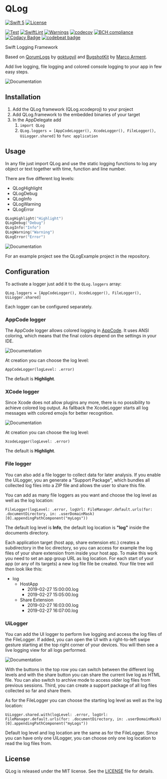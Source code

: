 # QLog

[![Swift 5](https://img.shields.io/badge/Swift-5-brightgreen.svg?style=flat)](https://swift.org/)
[![License](https://img.shields.io/badge/License-MIT-brightgreen.svg)]()

[![Test](https://github.com/QuantumApplications/QLog-Swift/actions/workflows/test.yml/badge.svg)](https://github.com/QuantumApplications/QLog-Swift/actions/workflows/test.yml) [![SwiftLint](https://img.shields.io/badge/SwiftLint-passing-brightgreen.svg)](https://github.com/realm/SwiftLint/) [![Warnings](https://img.shields.io/badge/Warnings-0-brightgreen.svg)]() [![codecov](https://codecov.io/gh/QuantumApplications/QLog/branch/master/graph/badge.svg)](https://codecov.io/gh/QuantumApplications/QLog) [![BCH compliance](https://bettercodehub.com/edge/badge/QuantumApplications/QLog?branch=master)](https://bettercodehub.com/) [![Codacy Badge](https://api.codacy.com/project/badge/Grade/a183f5dfdfd149c3805b90faf68f6ede)](https://www.codacy.com/app/christian.michael.oberdoerfer/QLog?utm_source=github.com&amp;utm_medium=referral&amp;utm_content=QuantumApplications/QLog&amp;utm_campaign=Badge_Grade) [![codebeat badge](https://codebeat.co/badges/aa53a840-ce66-4ae2-b694-77777377da57)](https://codebeat.co/projects/github-com-quantumapplications-qlog-master)

Swift Logging Framework

Based on [QorumLogs](https://github.com/goktugyil/QorumLogs) by [goktugyil](https://github.com/goktugyil) and [BugshotKit](https://github.com/marcoarment/BugshotKit) by [Marco Arment](https://marco.org).

Add live logging, file logging and colored console logging to your app in few easy steps.

![Documentation](Documentation/UiLoggerLive.png)

## Installation

1. Add the QLog framework (QLog.xcodeproj) to your project
2. Add QLog.framework to the embedded binaries of your target
3. In the AppDelegate add
    1. `import QLog`
    2. `QLog.loggers = [AppCodeLogger(), XcodeLogger(), FileLogger(), UiLogger.shared]` to `func application`

## Usage

In any file just import QLog and use the static logging functions to log any object or text together with time, function and line number.

There are five different log levels:
- QLogHighlight
- QLogDebug
- QLogInfo
- QLogWarning
- QLogError


```swift
QLogHighlight("Highlight")
QLogDebug("Debug")
QLogInfo("Info")
QLogWarning("Warning")
QLogError("Error")
```

![Documentation](Documentation/AppCode.png)

For an example project see the QLogExample project in the repository.
    
## Configuration
To activate a logger just add it to the `QLog.loggers` array:

`QLog.loggers = [AppCodeLogger(), XcodeLogger(), FileLogger(), UiLogger.shared]`

Each logger can be configured separately.

### AppCode logger

The AppCode logger allows colored logging in [AppCode](https://www.jetbrains.com/objc/). It uses ANSI coloring, which means that the final colors depend on the settings in your IDE.

![Documentation](Documentation/AppCode.png)

At creation you can choose the log level:

`AppCodeLogger(logLevel: .error)`

The default is **Highlight**.

### XCode logger

Since Xcode does not allow plugins any more, there is no possibility to achieve colored log output. As fallback the XcodeLogger starts all log messages with colored emojis for better recognition.

![Documentation](Documentation/Xcode.png)

At creation you can choose the log level:

`XcodeLogger(logLevel: .error)`

The default is **Highlight**.

### File logger

You can also add a file logger to collect data for later analysis. If you enable the UiLogger, you an generate a "Support Package", which bundles all collected log files into a ZIP file and allows the user to share this file.

You can add as many file loggers as you want and choose the log level as well as the log location:

`FileLogger(logLevel: .error, logUrl: FileManager.default.urls(for: .documentDirectory, in: .userDomainMask)[0].appendingPathComponent("myLogs"))`

The default log level is **Info**, the default log location is **"log"** inside the documents directory.

Each application target (host app, share extension etc.) creates a subdirectory in the loc directory, so you can access for example the log files of your share extension from inside your host app. To make this work you need to set an app group URL as log location. For each start of your app (or any of its targets) a new log file file be created. Your file tree will then look like this:

- log
    - HostApp
        - 2019-02-27 15:00:00.log
        - 2019-02-27 15:05:00.log
    - Share Extension
        - 2019-02-27 16:03:00.log
        - 2019-02-27 16:07:00.log
        
### UiLogger

You can add the UI logger to perform live logging and access the log files of the FileLogger. If added, you can open the UI with a right-to-left swipe gesture starting at the top right corner of your devices. You will then see a live logging view for all logs performed.

![Documentation](Documentation/UiLoggerLive.png)

With the buttons in the top row you can switch between the different log levels and with the share button you can share the current live log as HTML file. You can also switch to archive mode to access older log files from previous sessions. Third, you can create a support package of all log files collected so far and share them.

As for the FileLogger you can choose the starting log level as well as the log location:
                      
`UiLogger.shared.with(logLevel: .error, logUrl: FileManager.default.urls(for: .documentDirectory, in: .userDomainMask)[0].appendingPathComponent("myLogs"))`

Default log level and log location are the same as for the FileLogger. Since you can have only one UiLogger, you can choose only one log location to read the log files from.

## License

QLog is released under the MIT license. See the [LICENSE](https://github.com/QuantumApplications/QLog/blob/master/LICENSE) file for details.
